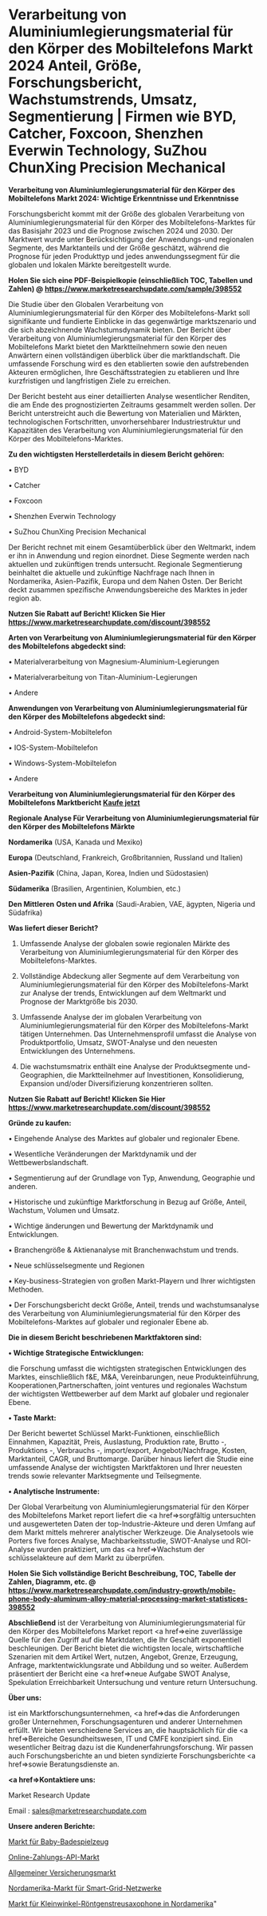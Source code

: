 # Verarbeitung von Aluminiumlegierungsmaterial für den Körper des Mobiltelefons Markt 2024 Anteil, Größe, Forschungsbericht, Wachstumstrends, Umsatz, Segmentierung | Firmen wie BYD, Catcher, Foxcoon, Shenzhen Everwin Technology, SuZhou ChunXing Precision Mechanical

<strong>Verarbeitung von Aluminiumlegierungsmaterial für den Körper des Mobiltelefons Markt 2024: Wichtige Erkenntnisse und Erkenntnisse</strong>

Forschungsbericht kommt mit der Größe des globalen Verarbeitung von Aluminiumlegierungsmaterial für den Körper des Mobiltelefons-Marktes für das Basisjahr 2023 und die Prognose zwischen 2024 und 2030. Der Marktwert wurde unter Berücksichtigung der Anwendungs-und regionalen Segmente, des Marktanteils und der Größe geschätzt, während die Prognose für jeden Produkttyp und jedes anwendungssegment für die globalen und lokalen Märkte bereitgestellt wurde.

<strong>Holen Sie sich eine PDF-Beispielkopie (einschließlich TOC, Tabellen und Zahlen) @
</strong><strong><a href=https://www.marketresearchupdate.com/sample/398552><strong>https://www.marketresearchupdate.com/sample/398552</u></font></a></strong></strong>

Die Studie über den Globalen Verarbeitung von Aluminiumlegierungsmaterial für den Körper des Mobiltelefons-Markt soll signifikante und fundierte Einblicke in das gegenwärtige marktszenario und die sich abzeichnende Wachstumsdynamik bieten. Der Bericht über Verarbeitung von Aluminiumlegierungsmaterial für den Körper des Mobiltelefons Markt bietet den Marktteilnehmern sowie den neuen Anwärtern einen vollständigen überblick über die marktlandschaft. Die umfassende Forschung wird es den etablierten sowie den aufstrebenden Akteuren ermöglichen, Ihre Geschäftsstrategien zu etablieren und Ihre kurzfristigen und langfristigen Ziele zu erreichen.

Der Bericht besteht aus einer detaillierten Analyse wesentlicher Renditen, die am Ende des prognostizierten Zeitraums gesammelt werden sollen. Der Bericht unterstreicht auch die Bewertung von Materialien und Märkten, technologischen Fortschritten, unvorhersehbarer Industriestruktur und Kapazitäten des Verarbeitung von Aluminiumlegierungsmaterial für den Körper des Mobiltelefons-Marktes.

<strong>Zu den wichtigsten Herstellerdetails in diesem Bericht gehören:</strong>

• BYD

• Catcher

• Foxcoon

• Shenzhen Everwin Technology

• SuZhou ChunXing Precision Mechanical

Der Bericht rechnet mit einem Gesamtüberblick über den Weltmarkt, indem er ihn in Anwendung und region einordnet. Diese Segmente werden nach aktuellen und zukünftigen trends untersucht. Regionale Segmentierung beinhaltet die aktuelle und zukünftige Nachfrage nach Ihnen in Nordamerika, Asien-Pazifik, Europa und dem Nahen Osten. Der Bericht deckt zusammen spezifische Anwendungsbereiche des Marktes in jeder region ab.

<strong>Nutzen Sie Rabatt auf Bericht! Klicken Sie Hier
</strong><strong><a href=https://www.marketresearchupdate.com/discount/398552>https://www.marketresearchupdate.com/discount/398552</b></u></font></strong></a>

<strong>Arten von Verarbeitung von Aluminiumlegierungsmaterial für den Körper des Mobiltelefons abgedeckt sind:</strong>

• Materialverarbeitung von Magnesium-Aluminium-Legierungen

• Materialverarbeitung von Titan-Aluminium-Legierungen

• Andere

<strong>Anwendungen von Verarbeitung von Aluminiumlegierungsmaterial für den Körper des Mobiltelefons abgedeckt sind:</strong>

• Android-System-Mobiltelefon

• IOS-System-Mobiltelefon

• Windows-System-Mobiltelefon

• Andere

<strong>Verarbeitung von Aluminiumlegierungsmaterial für den Körper des Mobiltelefons Marktbericht <a href=https://www.marketresearchupdate.com/buynow/398552>Kaufe jetzt</a></strong>

<strong>Regionale Analyse Für Verarbeitung von Aluminiumlegierungsmaterial für den Körper des Mobiltelefons Märkte</strong>

<strong>Nordamerika</strong> (USA, Kanada und Mexiko)

<strong>Europa</strong> (Deutschland, Frankreich, Großbritannien, Russland und Italien)

<strong>Asien-Pazifik</strong> (China, Japan, Korea, Indien und Südostasien)

<strong>Südamerika</strong> (Brasilien, Argentinien, Kolumbien, etc.)

<strong>Den Mittleren</strong> <strong>Osten und Afrika</strong> (Saudi-Arabien, VAE, ägypten, Nigeria und Südafrika)

<strong>Was liefert dieser Bericht?</strong>

1. Umfassende Analyse der globalen sowie regionalen Märkte des Verarbeitung von Aluminiumlegierungsmaterial für den Körper des Mobiltelefons-Marktes.

2. Vollständige Abdeckung aller Segmente auf dem Verarbeitung von Aluminiumlegierungsmaterial für den Körper des Mobiltelefons-Markt zur Analyse der trends, Entwicklungen auf dem Weltmarkt und Prognose der Marktgröße bis 2030.

3. Umfassende Analyse der im globalen Verarbeitung von Aluminiumlegierungsmaterial für den Körper des Mobiltelefons-Markt tätigen Unternehmen. Das Unternehmensprofil umfasst die Analyse von Produktportfolio, Umsatz, SWOT-Analyse und den neuesten Entwicklungen des Unternehmens.

4. Die wachstumsmatrix enthält eine Analyse der Produktsegmente und-Geographien, die Marktteilnehmer auf Investitionen, Konsolidierung, Expansion und/oder Diversifizierung konzentrieren sollten.

<strong>Nutzen Sie Rabatt auf Bericht! Klicken Sie Hier
</strong><strong><a href=https://www.marketresearchupdate.com/discount/398552>https://www.marketresearchupdate.com/discount/398552</b></u></font></strong></a>

<strong>Gründe zu kaufen:</strong>

• Eingehende Analyse des Marktes auf globaler und regionaler Ebene.

• Wesentliche Veränderungen der Marktdynamik und der Wettbewerbslandschaft.

• Segmentierung auf der Grundlage von Typ, Anwendung, Geographie und anderen.

• Historische und zukünftige Marktforschung in Bezug auf Größe, Anteil, Wachstum, Volumen und Umsatz.

• Wichtige änderungen und Bewertung der Marktdynamik und Entwicklungen.

• Branchengröße &amp; Aktienanalyse mit Branchenwachstum und trends.

• Neue schlüsselsegmente und Regionen

• Key-business-Strategien von großen Markt-Playern und Ihrer wichtigsten Methoden.

• Der Forschungsbericht deckt Größe, Anteil, trends und wachstumsanalyse des Verarbeitung von Aluminiumlegierungsmaterial für den Körper des Mobiltelefons-Marktes auf globaler und regionaler Ebene ab.

<strong>Die in diesem Bericht beschriebenen Marktfaktoren sind:</strong>

<strong>• Wichtige Strategische Entwicklungen:</strong>

die Forschung umfasst die wichtigsten strategischen Entwicklungen des Marktes, einschließlich f&amp;E, M&amp;A, Vereinbarungen, neue Produkteinführung, Kooperationen,Partnerschaften, joint ventures und regionales Wachstum der wichtigsten Wettbewerber auf dem Markt auf globaler und regionaler Ebene.

<strong>• Taste Markt:</strong>

Der Bericht bewertet Schlüssel Markt-Funktionen, einschließlich Einnahmen, Kapazität, Preis, Auslastung, Produktion rate, Brutto -, Produktions -, Verbrauchs -, import/export, Angebot/Nachfrage, Kosten, Marktanteil, CAGR, und Bruttomarge. Darüber hinaus liefert die Studie eine umfassende Analyse der wichtigsten Marktfaktoren und Ihrer neuesten trends sowie relevanter Marktsegmente und Teilsegmente.

<strong>• Analytische Instrumente:</strong>

Der Global Verarbeitung von Aluminiumlegierungsmaterial für den Körper des Mobiltelefons Market report liefert die <a href=>sorgf</a>ältig untersuchten und ausgewerteten Daten der top-Industrie-Akteure und deren Umfang auf dem Markt mittels mehrerer analytischer Werkzeuge. Die Analysetools wie Porters five forces Analyse, Machbarkeitsstudie, SWOT-Analyse und ROI-Analyse wurden praktiziert, um das <a href=>Wachstum</a> der schlüsselakteure auf dem Markt zu überprüfen.

<strong>Holen Sie Sich vollständige Bericht Beschreibung, TOC, Tabelle der Zahlen, Diagramm, etc. @ </strong><strong><a href=https://www.marketresearchupdate.com/industry-growth/mobile-phone-body-aluminum-alloy-material-processing-market-statistices-398552>https://www.marketresearchupdate.com/industry-growth/mobile-phone-body-aluminum-alloy-material-processing-market-statistices-398552</a></font></strong>

<strong>Abschließend</strong> ist der Verarbeitung von Aluminiumlegierungsmaterial für den Körper des Mobiltelefons Market report <a href=>eine</a> zuverlässige Quelle für den Zugriff auf die Marktdaten, die Ihr Geschäft exponentiell beschleunigen. Der Bericht bietet die wichtigsten locale, wirtschaftliche Szenarien mit dem Artikel Wert, nutzen, Angebot, Grenze, Erzeugung, Anfrage, marktentwicklungsrate und Abbildung und so weiter. Außerdem präsentiert der Bericht eine <a href=>neue</a> Aufgabe SWOT Analyse, Spekulation Erreichbarkeit Untersuchung und venture return Untersuchung.

<strong>Über uns:</strong>

 ist ein Marktforschungsunternehmen, <a href=>das</a> die Anforderungen großer Unternehmen, Forschungsagenturen und anderer Unternehmen erfüllt. Wir bieten verschiedene Services an, die hauptsächlich für die <a href=>Bereiche</a> Gesundheitswesen, IT und CMFE konzipiert sind. Ein wesentlicher Beitrag dazu ist die Kundenerfahrungsforschung. Wir passen auch Forschungsberichte an und bieten syndizierte Forschungsberichte <a href=>sowie</a> Beratungsdienste an.

<strong><a href=>Kontaktiere uns:</a></strong>

Market Research Update

Email : sales@marketresearchupdate.com

<strong>Unsere anderen Berichte:</strong>

<a href=https://www.linkedin.com/pulse/baby-bath-toys-market-expected-witness-high>Markt für Baby-Badespielzeug</a>

<a href=https://www.linkedin.com/pulse/online-payment-api-market-size-trends-consumption>Online-Zahlungs-API-Markt</a>

<a href=https://www.linkedin.com/pulse/general-insurance-market-outlooks-2023-size>Allgemeiner Versicherungsmarkt</a>

<a href=https://www.linkedin.com/pulse/north-america-smart-grid-networking-market-2023-pointing>Nordamerika-Markt für Smart-Grid-Netzwerke</a>

<a href=https://www.linkedin.com/pulse/north-america-small-angle-x-ray-scattering-saxs-market>Markt für Kleinwinkel-Röntgenstreusaxophone in Nordamerika</a>"
